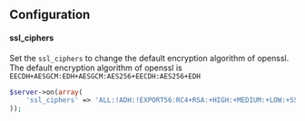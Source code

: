 ## Configuration 

#### ssl_ciphers

Set the `ssl_ciphers` to change the default encryption algorithm of openssl. The default encryption algorithm of openssl is `EECDH+AESGCM:EDH+AESGCM:AES256+EECDH:AES256+EDH`

```php
$server->on(array(
    'ssl_ciphers' => 'ALL:!ADH:!EXPORT56:RC4+RSA:+HIGH:+MEDIUM:+LOW:+SSLv2:+EXP', // the swoole use the default algorithm when the `ssl_ciphers` is empty
));
```
